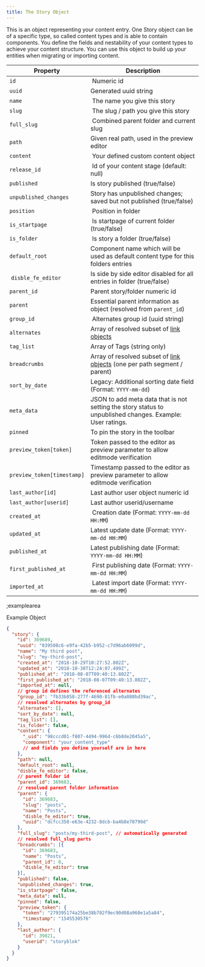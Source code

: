 ```yaml
---
title: The Story Object
---
```


This is an object representing your content entry. One Story object can be of a specific type, so called content types and is able to contain components. You define the fields and nestability of your content types to achieve your content structure. You can use this object to build up your entities when migrating or importing content.

| Property            | Description          |
|---------------------|----------------------|
| `id`                  | Numeric id | 
| `uuid`                | Generated uuid string | 
| `name`                | The name you give this story | 
| `slug`                | The slug / path you give this story |
| `full_slug`           | Combined parent folder and current slug | 
| `path`                | Given real path, used in the preview editor | 
| `content`             | Your defined custom content object | 
| `release_id`          | Id of your content stage (default: null) | 
| `published`           | Is story published (true/false) |
| `unpublished_changes` | Story has unpublished changes; saved but not published (true/false) |
| `position`            | Position in folder | 
| `is_startpage`        | Is startpage of current folder (true/false) | 
| `is_folder`           | Is story a folder (true/false) | 
| `default_root`        | Component name which will be used as default content type for this folders entries |
| `disble_fe_editor`    | Is side by side editor disabled for all entries in folder (true/false) |
| `parent_id`           | Parent story/folder numeric id | 
| `parent`              | Essential parent information as object (resolved from `parent_id`) | 
| `group_id`            | Alternates group id (uuid string) | 
| `alternates`          | Array of resolved subset of [link objects](#core-resources/the-link-object) | 
| `tag_list`            | Array of Tags (string only) | 
| `breadcrumbs`         | Array of resolved subset of [link objects](#core-resources/the-link-object) (one per path segment / parent) |
| `sort_by_date`        | Legacy: Additional sorting date field (Format: `YYYY-mm-dd`) | 
| `meta_data`           | JSON to add meta data that is not setting the story status to unpublished changes. Example: User ratings.  |
| `pinned`              | To pin the story in the toolbar |
| `preview_token[token]` | Token passed to the editor as preview parameter to allow editmode verification |
| `preview_token[timestamp]` | Timestamp passed to the editor as preview parameter to allow editmode verification |
| `last_author[id]`     | Last author user object numeric id |
| `last_author[userid]` | Last author userid/username |
| `created_at`          | Creation date (Format: `YYYY-mm-dd HH:MM`) | 
| `updated_at`          | Latest update date (Format: `YYYY-mm-dd HH:MM`) | 
| `published_at`        | Latest publishing date (Format: `YYYY-mm-dd HH:MM`) | 
| `first_published_at`  | First publishing date (Format: `YYYY-mm-dd HH:MM`) | 
| `imported_at`         | Latest import date (Format: `YYYY-mm-dd HH:MM`) | 

;examplearea

Example Object 

```json
{
  "story": {
    "id": 369689,
    "uuid": "039508c6-e9fa-42b5-b952-c7d96ab6099d",
    "name": "My third post",
    "slug": "my-third-post",
    "created_at": "2018-10-29T10:27:52.802Z",
    "updated_at": "2018-10-30T12:24:07.499Z",
    "published_at": "2018-08-07T09:40:13.802Z",
    "first_published_at": "2018-08-07T09:40:13.802Z",
    "imported_at": null,
    // group id defines the referenced alternates
    "group_id": "fb33b858-277f-4690-81fb-e0a080bd39ac",
    // resolved alternates by group_id
    "alternates": [],
    "sort_by_date": null,
    "tag_list": [],
    "is_folder": false,
    "content": {
      "_uid": "98cccd01-f807-4494-996d-c6b0de2045a5",
      "component": "your_content_type"
      // and fields you define yourself are in here
    },
    "path": null,
    "default_root": null,
    "disble_fe_editor": false,
    // parent folder id
    "parent_id": 369683,
    // resolved parent folder information
    "parent": {
      "id": 369683,
      "slug": "posts",
      "name": "Posts",
      "disble_fe_editor": true,
      "uuid": "dcfcc350-e63e-4232-8dcb-ba4b8e70799d"
    },
    "full_slug": "posts/my-third-post", // automatically generated
    // resolved full_slug parts
    "breadcrumbs": [{
      "id": 369683,
      "name": "Posts",
      "parent_id": 0,
      "disble_fe_editor": true
    }],
    "published": false,
    "unpublished_changes": true,
    "is_startpage": false,
    "meta_data": null,
    "pinned": false,
    "preview_token": {
      "token": "279395174a25be38b702f9ec90d08a960e1a5a84",
      "timestamp": "1545530576"
    },
    "last_author": {
      "id": 39821,
      "userid": "storyblok"
    }
  }
}
```
